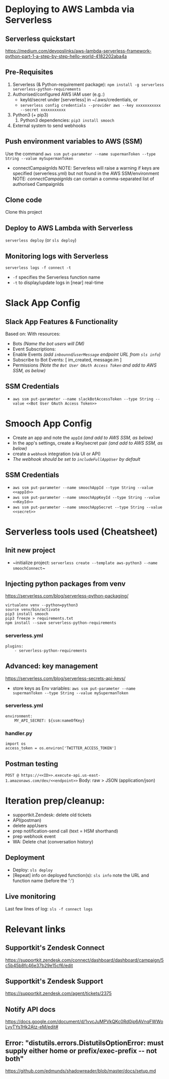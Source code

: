 # Deploying to AWS Lambda via Serverless

## Serverless quickstart
https://medium.com/devopslinks/aws-lambda-serverless-framework-python-part-1-a-step-by-step-hello-world-4182202aba4a

## Pre-Requisites
1. Serverless (& Python-requirement package): `npm install -g serverless serverless-python-requirements`
2. Authorised/configured AWS IAM user (e.g.:)
    * keyId/secret under [serverless] in ~/.aws/credentials, or
    * `serverless config credentials --provider aws --key xxxxxxxxxxx --secret xxxxxxxxxxx`
3. Python3 (+ pip3)
    1. Python3 dependencies: `pip3 install smooch`
4. External system to send webhooks

## Push environment variables to AWS (SSM)
Use the command `aws ssm put-parameter --name supermanToken --type String --value mySupermanToken`
* connectCampaignIds
NOTE: Serverless will raise a warning if keys are specified (serverless.yml) but not found in the AWS SSM/environment
NOTE: _connectCampaignIds_ can contain a comma-separated list of authorised CampaignIds

## Clone code
Clone this project

## Deploy to AWS Lambda with Serverless
`serverless deploy` (or `sls deploy`)

## Monitoring logs with Serverless
`serverless logs -f connect -t`
* `-f` specifies the Serverless function name
* `-t` to display/update logs in [near] real-time

# Slack App Config
## Slack App Features & Functionality
Based on:
With resources:
* Bots              _(Name the bot users will DM)_
* Event Subscriptions:
 * Enable Events    _(add `inbounnd`/`userMessage` endpoint URL from `sls info`)_
 * Subscribe to Bot Events: [ im_created, message.im ]
* Permissions       _(Note the `Bot User OAuth Access Token` and add to AWS SSM, as below)_
## SSM Credentials
* `aws ssm put-parameter --name slackBotAccessToken --type String --value <<Bot User OAuth Access Token>>`

# Smooch App Config
* Create an app and note the `appId` _(and add to AWS SSM, as below)_
* In the app's settings, create a Key/secret pair _(and add to AWS SSM, as below)_
* create a `webhook` integration (via UI or API)
 * _The webhook should be set to `includeFullAppUser` by default_
## SSM Credentials
* `aws ssm put-parameter --name smoochAppId --type String --value <<appId>>`
* `aws ssm put-parameter --name smoochAppKeyId --type String --value <<KeyId>>`
* `aws ssm put-parameter --name smoochAppSecret --type String --value <<secret>>`

# Serverless tools used (Cheatsheet)
## Init new project
 * ~initialize project: `serverless create --template aws-python3 --name smoochConnect`~

## Injecting python packages from venv
https://serverless.com/blog/serverless-python-packaging/
```
virtualenv venv --python=python3
source venv/bin/activate
pip3 install smooch
pip3 freeze > requirements.txt
npm install --save serverless-python-requirements
```

### serverless.yml
```
plugins:
    - serverless-python-requirements
```

## Advanced: key management
https://serverless.com/blog/serverless-secrets-api-keys/
 * store keys as Env variables: `aws ssm put-parameter --name supermanToken --type String --value mySupermanToken`

### serverless.yml
```
environment:
    MY_API_SECRET: ${ssm:nameOfKey}
```

### handler.py
```
import os
access_token = os.environ['TWITTER_ACCESS_TOKEN']
```

## Postman testing
`POST @ https://<<ID>>.execute-api.us-east-1.amazonaws.com/dev/<<endpoint>>`
Body: raw > JSON (application/json)

# Iteration prep/cleanup:
* supportkit.Zendesk: delete old tickets
* API(postman)
 * delete appUsers
 * prep notification-send call (text = HSM shorthand)
 * prep webhook event
* WA: Delete chat (conversation history)

## Deployment
* Deploy: `sls deploy`
* [Repeat] info on deployed function(s): `sls info`
note the URL and function name (before the ':')

## Live monitoring
Last few lines of log: `sls -f connect logs`

# Relevant links
## Supportkit's Zendesk Connect
https://supportkit.zendesk.com/connect/dashboard/dashboard/campaign/5c5b45b8fc46e37b29e15cf6/edit
## Supportkit's Zendesk Support
https://supportkit.zendesk.com/agent/tickets/2375
## Notify API docs
https://docs.google.com/document/d/1vvcJuMPVkQKc0Rd0ip6AVnqFWWoLyyTYs1Hk2Atz-eM/edit#
## Error: "distutils.errors.DistutilsOptionError: must supply either home or prefix/exec-prefix -- not both"
https://github.com/edmunds/shadowreader/blob/master/docs/setup.md